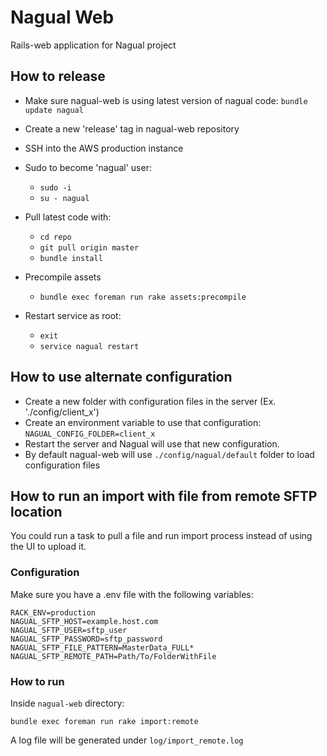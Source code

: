 # Nagual Web

Rails-web application for Nagual project

## How to release

* Make sure nagual-web is using latest version of nagual code: `bundle update nagual`
* Create a new 'release' tag in nagual-web repository
* SSH into the AWS production instance
* Sudo to become 'nagual' user:
  * `sudo -i`
  * `su - nagual`
* Pull latest code with:
  * `cd repo`
  * `git pull origin master`
  * `bundle install`
* Precompile assets
  * `bundle exec foreman run rake assets:precompile`

* Restart service as root:
  * `exit`
  * `service nagual restart`

## How to use alternate configuration

* Create a new folder with configuration files in the server (Ex. './config/client_x')
* Create an environment variable to use that configuration: `NAGUAL_CONFIG_FOLDER=client_x`
* Restart the server and Nagual will use that new configuration.
* By default nagual-web will use `./config/nagual/default` folder to load configuration files

## How to run an import with file from remote SFTP location

You could run a task to pull a file and run import process instead of using the UI to upload it.

### Configuration

Make sure you have a .env file with the following variables:

```
RACK_ENV=production
NAGUAL_SFTP_HOST=example.host.com
NAGUAL_SFTP_USER=sftp_user
NAGUAL_SFTP_PASSWORD=sftp_password
NAGUAL_SFTP_FILE_PATTERN=MasterData_FULL*
NAGUAL_SFTP_REMOTE_PATH=Path/To/FolderWithFile
```

### How to run

Inside `nagual-web` directory:


```
bundle exec foreman run rake import:remote
```

A log file will be generated under `log/import_remote.log`
